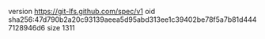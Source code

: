 version https://git-lfs.github.com/spec/v1
oid sha256:47d790b2a20c93139aeea5d95abd313ee1c39402be78f5a7b81d4447128946d6
size 1311
